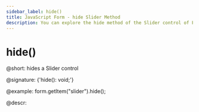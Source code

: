 ```yaml
---
sidebar_label: hide()
title: JavaScript Form - hide Slider Method 
description: You can explore the hide method of the Slider control of Form in the documentation of the DHTMLX JavaScript UI library. Browse developer guides and API reference, try out code examples and live demos, and download a free 30-day evaluation version of DHTMLX Suite 7.
---
```


# hide()

@short: hides a Slider control

@signature: {'hide(): void;'}

@example:
form.getItem("slider").hide(); 

@descr:
